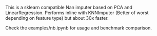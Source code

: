 This is a sklearn compatible Nan imputer based on PCA and LinearRegression.
Performs inline with KNNImputer (Better of worst depending on feature type) but about 30x faster.

Check the examples/nb.ipynb for usage and benchmark comparison. 

